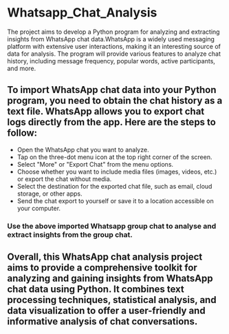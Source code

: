 # Whatsapp_Chat_Analysis
The project aims to develop a Python program for analyzing and extracting insights from WhatsApp chat data.WhatsApp is a widely used messaging platform with extensive user interactions, making it an interesting source of data for analysis. The program will provide various features to analyze chat history, including message frequency, popular words, active participants, and more.

## To import WhatsApp chat data into your Python program, you need to obtain the chat history as a text file. WhatsApp allows you to export chat logs directly from the app. Here are the steps to follow:

* Open the WhatsApp chat you want to analyze.
* Tap on the three-dot menu icon at the top right corner of the screen.
* Select "More" or "Export Chat" from the menu options.
* Choose whether you want to include media files (images, videos, etc.) or export the chat without media.
* Select the destination for the exported chat file, such as email, cloud storage, or other apps.
* Send the chat export to yourself or save it to a location accessible on your computer.


### Use the above imported Whatsapp group chat to analyse and extract insights from the group chat.

## Overall, this WhatsApp chat analysis project aims to provide a comprehensive toolkit for analyzing and gaining insights from WhatsApp chat data using Python. It combines text processing techniques, statistical analysis, and data visualization to offer a user-friendly and informative analysis of chat conversations.
